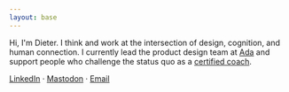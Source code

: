 ```yaml
---
layout: base
---
```


Hi, I'm Dieter. I think and work at the intersection of design, cognition, and human connection. I currently lead the product design team at [Ada](https://ada.cx) and support people who challenge the status quo as a [certified coach](https://dieterlimeback.com).

[LinkedIn](https://www.linkedin.com/in/dlimeb/) · [Mastodon](https://mastodon.cloud/@dlimeb) · [Email](mailto:dlimeb@gmail.com)